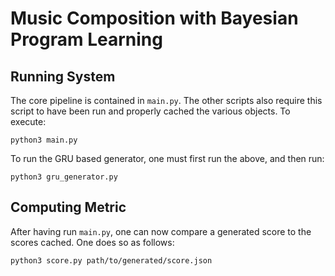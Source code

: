 # Music Composition with Bayesian Program Learning

## Running System

The core pipeline is contained in `main.py`. The other scripts also require this script
to have been run and properly cached the various objects. To execute:

```
python3 main.py
```

To run the GRU based generator, one must first run the above, and then run:

```
python3 gru_generator.py
```

## Computing Metric

After having run `main.py`, one can now compare a generated score to
the scores cached. One does so as follows:

```
python3 score.py path/to/generated/score.json
```
